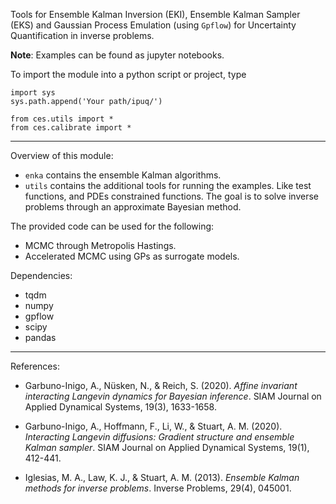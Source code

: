 Tools for Ensemble Kalman Inversion (EKI), Ensemble Kalman Sampler (EKS) and
Gaussian Process Emulation (using `Gpflow`) for Uncertainty Quantification in 
inverse problems.

**Note**: Examples can be found as jupyter notebooks.

To import the module into a python script or project, type

```
import sys
sys.path.append('Your path/ipuq/')

from ces.utils import *
from ces.calibrate import *
```
---

Overview of this module:
- `enka` contains the ensemble Kalman algorithms.
- `utils` contains the additional tools for running the examples. Like test functions,
and PDEs constrained functions. The goal is to solve inverse problems through an approximate Bayesian method.  

The provided code can be used for the following:
- MCMC through Metropolis Hastings. 
- Accelerated MCMC using GPs as surrogate models.

Dependencies:
- tqdm
- numpy
- gpflow
- scipy
- pandas

---

References:

- Garbuno-Inigo, A., Nüsken, N., & Reich, S. (2020). _Affine invariant interacting Langevin dynamics for Bayesian inference_. SIAM Journal on Applied Dynamical Systems, 19(3), 1633-1658.

- Garbuno-Inigo, A., Hoffmann, F., Li, W., & Stuart, A. M. (2020). _Interacting Langevin diffusions: Gradient structure and ensemble Kalman sampler_. SIAM Journal on Applied Dynamical Systems, 19(1), 412-441.

- Iglesias, M. A., Law, K. J., & Stuart, A. M. (2013). _Ensemble Kalman methods for inverse problems_. Inverse Problems, 29(4), 045001.
